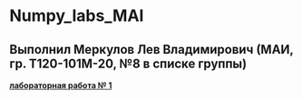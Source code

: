 # Numpy_labs_MAI
## Выполнил Меркулов Лев Владимирович (МАИ, гр. Т120-101М-20, №8 в списке группы)
**[лабораторная работа № 1](https://github.com/Dermogod/Numpy_labs_MAI/blob/main/numpy_first_lab.ipynb)**
